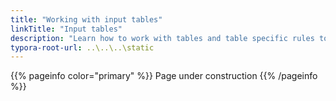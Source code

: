 ```yaml
---
title: "Working with input tables"
linkTitle: "Input tables"
description: "Learn how to work with tables and table specific rules to capture user input with dynamic tables"
typora-root-url: ..\..\..\static
---
```


{{% pageinfo color="primary" %}}
Page under construction
{{% /pageinfo %}}
